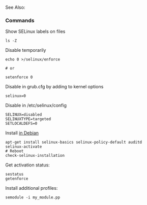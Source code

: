 See Also:

### Commands

Show SELinux labels on files

    ls -Z

Disable temporarily

    echo 0 >/selinux/enforce

    # or

    setenforce 0

Disable in grub.cfg by adding to kernel options

    selinux=0

Disable in /etc/selinux/config

    SELINUX=disabled
    SELINUXTYPE=targeted
    SETLOCALDEFS=0

Install [in Debian](https://wiki.debian.org/SELinux/Setup)

    apt-get install selinux-basics selinux-policy-default auditd
    selinux-activate
    # Reboot
    check-selinux-installation

Get activation status:

    sestatus
    getenforce

Install additional profiles:

    semodule -i my_module.pp

